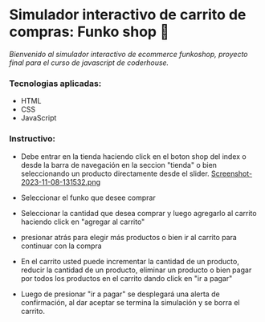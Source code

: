 # Simulador interactivo de carrito de compras: Funko shop 🚀

_Bienvenido al simulador interactivo de ecommerce funkoshop, proyecto final para el curso de javascript de coderhouse._

### Tecnologias aplicadas:

- HTML
- CSS
- JavaScript

### Instructivo:

- Debe entrar en la tienda haciendo click en el boton shop del index o desde la barra de navegación en la seccion "tienda" o bien seleccionando un producto directamente desde el slider.
  [Screenshot-2023-11-08-131532.png](https://postimg.cc/JsCFbd9Z)

- Seleccionar el funko que desee comprar

- Seleccionar la cantidad que desea comprar y luego agregarlo al carrito haciendo click en "agregar al carrito"

- presionar atrás para elegir más productos o bien ir al carrito para continuar con la compra

- En el carrito usted puede incrementar la cantidad de un producto, reducir la cantidad de un producto, eliminar un producto o bien pagar por todos los productos en el carrito dando click en "ir a pagar"

- Luego de presionar "ir a pagar" se desplegará una alerta de confirmación, al dar aceptar se termina la simulación y se borra el carrito.
